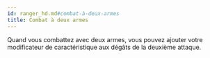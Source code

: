 ```yaml
---
id: ranger_hd.md#combat-à-deux-armes
title: Combat à deux armes
---
```


Quand vous combattez avec deux armes, vous pouvez ajouter votre modificateur de caractéristique aux dégâts de la deuxième attaque.

